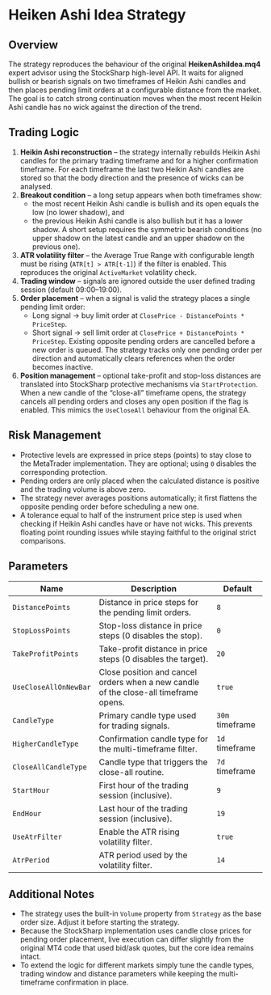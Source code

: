 # Heiken Ashi Idea Strategy

## Overview

The strategy reproduces the behaviour of the original **HeikenAshiIdea.mq4** expert advisor using the StockSharp high-level API. It waits for aligned bullish or bearish signals on two timeframes of Heikin Ashi candles and then places pending limit orders at a configurable distance from the market. The goal is to catch strong continuation moves when the most recent Heikin Ashi candle has no wick against the direction of the trend.

## Trading Logic

1. **Heikin Ashi reconstruction** – the strategy internally rebuilds Heikin Ashi candles for the primary trading timeframe and for a higher confirmation timeframe. For each timeframe the last two Heikin Ashi candles are stored so that the body direction and the presence of wicks can be analysed.
2. **Breakout condition** – a long setup appears when both timeframes show:
   - the most recent Heikin Ashi candle is bullish and its open equals the low (no lower shadow), and
   - the previous Heikin Ashi candle is also bullish but it has a lower shadow.
   A short setup requires the symmetric bearish conditions (no upper shadow on the latest candle and an upper shadow on the previous one).
3. **ATR volatility filter** – the Average True Range with configurable length must be rising (`ATR[t] > ATR[t-1]`) if the filter is enabled. This reproduces the original `ActiveMarket` volatility check.
4. **Trading window** – signals are ignored outside the user defined trading session (default 09:00–19:00).
5. **Order placement** – when a signal is valid the strategy places a single pending limit order:
   - Long signal → buy limit order at `ClosePrice - DistancePoints * PriceStep`.
   - Short signal → sell limit order at `ClosePrice + DistancePoints * PriceStep`.
   Existing opposite pending orders are cancelled before a new order is queued. The strategy tracks only one pending order per direction and automatically clears references when the order becomes inactive.
6. **Position management** – optional take-profit and stop-loss distances are translated into StockSharp protective mechanisms via `StartProtection`. When a new candle of the “close-all” timeframe opens, the strategy cancels all pending orders and closes any open position if the flag is enabled. This mimics the `UseCloseAll` behaviour from the original EA.

## Risk Management

- Protective levels are expressed in price steps (points) to stay close to the MetaTrader implementation. They are optional; using `0` disables the corresponding protection.
- Pending orders are only placed when the calculated distance is positive and the trading volume is above zero.
- The strategy never averages positions automatically; it first flattens the opposite pending order before scheduling a new one.
- A tolerance equal to half of the instrument price step is used when checking if Heikin Ashi candles have or have not wicks. This prevents floating point rounding issues while staying faithful to the original strict comparisons.

## Parameters

| Name | Description | Default |
| --- | --- | --- |
| `DistancePoints` | Distance in price steps for the pending limit orders. | `8` |
| `StopLossPoints` | Stop-loss distance in price steps (0 disables the stop). | `0` |
| `TakeProfitPoints` | Take-profit distance in price steps (0 disables the target). | `20` |
| `UseCloseAllOnNewBar` | Close position and cancel orders when a new candle of the close-all timeframe opens. | `true` |
| `CandleType` | Primary candle type used for trading signals. | `30m` timeframe |
| `HigherCandleType` | Confirmation candle type for the multi-timeframe filter. | `1d` timeframe |
| `CloseAllCandleType` | Candle type that triggers the close-all routine. | `7d` timeframe |
| `StartHour` | First hour of the trading session (inclusive). | `9` |
| `EndHour` | Last hour of the trading session (inclusive). | `19` |
| `UseAtrFilter` | Enable the ATR rising volatility filter. | `true` |
| `AtrPeriod` | ATR period used by the volatility filter. | `14` |

## Additional Notes

- The strategy uses the built-in `Volume` property from `Strategy` as the base order size. Adjust it before starting the strategy.
- Because the StockSharp implementation uses candle close prices for pending order placement, live execution can differ slightly from the original MT4 code that used bid/ask quotes, but the core idea remains intact.
- To extend the logic for different markets simply tune the candle types, trading window and distance parameters while keeping the multi-timeframe confirmation in place.
